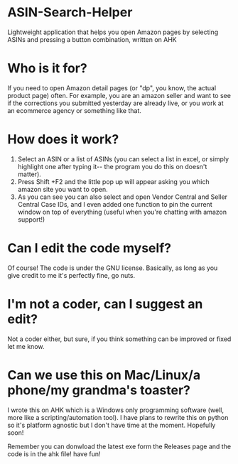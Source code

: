 # ASIN-Search-Helper
Lightweight application that helps you open Amazon pages by selecting ASINs and pressing a button combination, written on AHK

# Who is it for?
If you need to open Amazon detail pages (or "dp", you know, the actual product page) often. For example, you are an amazon seller and want to see if the corrections you submitted yesterday are already live, or you work at an ecommerce agency or something like that.

# How does it work?
1. Select an ASIN or a list of ASINs (you can select a list in excel, or simply highlight one after typing it-- the program you do this on doesn't matter).
2. Press Shift +F2 and the little pop up will appear asking you which amazon site you want to open.
3. As you can see you can also select and open Vendor Central and Seller Central Case IDs, and I even added one function to pin the current window on top of everything (useful when you're chatting with amazon support!)

# Can I edit the code myself?
Of course! The code is under the GNU license. Basically, as long as you give credit to me it's perfectly fine, go nuts. 

# I'm not a coder, can I suggest an edit?
Not a coder either, but sure, if you think something can be improved or fixed let me know.

# Can we use this on Mac/Linux/a phone/my grandma's toaster?
I wrote this on AHK which is a Windows only programming software (well, more like a scripting/automation tool). I have plans to rewrite this on python so it's platform agnostic but I don't have time at the moment. Hopefully soon!

Remember you can donwload the latest exe form the Releases page and the code is in the ahk file! have fun!
